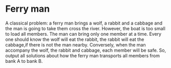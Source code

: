 # Ferry man
A classical problem: a ferry man brings a wolf, a rabbit and a cabbage and the man is going to take them cross the river. 
However, the boat is too small to load all members. The man can bring only one member at a time.
Every one should know the wolf will eat the rabbit, the rabbit will eat the cabbage,if there is not the man nearby.
Conversely, when the man accompany the wolf, the rabbit and cabbage, each member will be safe.
So, output all solutions about how the ferry man transports all members from bank A to bank B.
